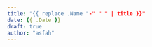 ```yaml
---
title: "{{ replace .Name "-" " " | title }}"
date: {{ .Date }}
draft: true
author: "asfah"
---
```



